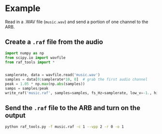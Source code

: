 # Example
Read in a .WAV file (`music.wav`) and send a portion of one channel to the ARB.

## Create a `.raf` file from the audio
```python
import numpy as np
from scipy.io import wavfile
from raf_tools import *


samplerate, data = wavfile.read('music.wav')
samples = data[0:samplerate*10, 0]  # grab the first audio channel
peak = 1.05 * np.max(np.abs(samples))
samps = samples/peak
write_raf('music.raf', samples=samples, fs_Hz=samplerate, low_v=-1., high_v=1.)
```
## Send the `.raf` file to the ARB and turn on the output

```bash
python raf_tools.py -f music.raf -c 1 --vpp 2 -r 0 -o 1
```